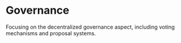 # Governance
Focusing on the decentralized governance aspect, including voting mechanisms and proposal systems.
